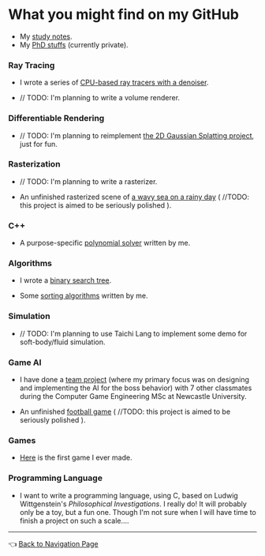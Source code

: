 # What you might find on my GitHub

- My [study notes](https://github.com/IQ404/study-notes/blob/main/README.md).
- My [PhD stuffs](https://github.com/IQ404/phd-base) (currently private).

### Ray Tracing

- I wrote a series of [CPU-based ray tracers with a denoiser](https://github.com/IQ404/cpu-based-ray-tracer).

- // TODO: I'm planning to write a volume renderer.

### Differentiable Rendering

- // TODO: I'm planning to reimplement [the 2D Gaussian Splatting project](https://github.com/OutofAi/2D-Gaussian-Splatting), just for fun.

### Rasterization

- // TODO: I'm planning to write a rasterizer.

- An unfinished rasterized scene of [a wavy sea on a rainy day](https://github.com/IQ404/FinalProject-CSC8502) ( //TODO: this project is aimed to be seriously polished ).

### C++

- A purpose-specific [polynomial solver](https://github.com/IQ404/Coursework-CSC8501) written by me.

### Algorithms

- I wrote a [binary search tree](https://github.com/IQ404/BinarySearchTree-CSC8501).

- Some [sorting algorithms](https://github.com/IQ404/TheFastestSorter-CSC8501) written by me.

### Simulation

- // TODO: I'm planning to use Taichi Lang to implement some demo for soft-body/fluid simulation.

### Game AI

- I have done a [team project](https://github.com/blacktack2/MastersGroupProject2023) (where my primary focus was on designing and implementing the AI for the boss behavior) with 7 other classmates during the Computer Game Engineering MSc at Newcastle University.

- An unfinished [football game](https://github.com/IQ404/FinalProject-CSC8503) ( //TODO: this project is aimed to be seriously polished ).

### Games

- [Here](https://github.com/IQ404/MyFirstGame) is the first game I ever made.

### Programming Language

- I want to write a programming language, using C, based on Ludwig Wittgenstein's *Philosophical Investigations*. I really do! It will probably only be a toy, but a fun one. Though I'm not sure when I will have time to finish a project on such a scale.... 

---

👈 [Back to Navigation Page](https://github.com/IQ404/welcome/blob/main/README.md)
